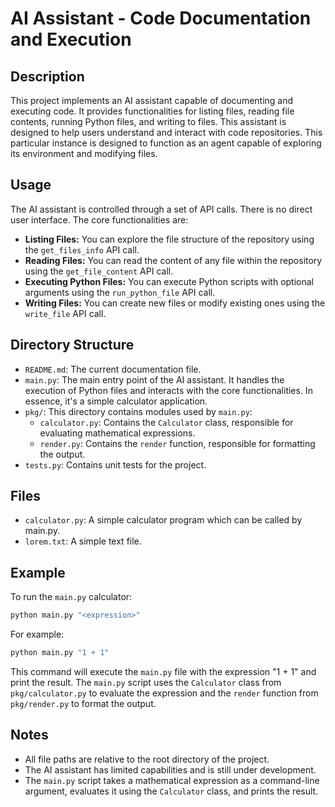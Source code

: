 # AI Assistant - Code Documentation and Execution

## Description

This project implements an AI assistant capable of documenting and executing code. It provides functionalities for listing files, reading file contents, running Python files, and writing to files. This assistant is designed to help users understand and interact with code repositories. This particular instance is designed to function as an agent capable of exploring its environment and modifying files.

## Usage

The AI assistant is controlled through a set of API calls. There is no direct user interface. The core functionalities are:

*   **Listing Files:** You can explore the file structure of the repository using the `get_files_info` API call.
*   **Reading Files:** You can read the content of any file within the repository using the `get_file_content` API call.
*   **Executing Python Files:** You can execute Python scripts with optional arguments using the `run_python_file` API call.
*   **Writing Files:** You can create new files or modify existing ones using the `write_file` API call.

## Directory Structure

*   `README.md`: The current documentation file.
*   `main.py`: The main entry point of the AI assistant. It handles the execution of Python files and interacts with the core functionalities. In essence, it's a simple calculator application.
*   `pkg/`: This directory contains modules used by `main.py`:
    *   `calculator.py`: Contains the `Calculator` class, responsible for evaluating mathematical expressions.
    *   `render.py`: Contains the `render` function, responsible for formatting the output.
*   `tests.py`: Contains unit tests for the project.

## Files

*   `calculator.py`: A simple calculator program which can be called by main.py.
*   `lorem.txt`: A simple text file.

## Example

To run the `main.py` calculator:

```bash
python main.py "<expression>"
```

For example:

```bash
python main.py "1 + 1"
```

This command will execute the `main.py` file with the expression "1 + 1" and print the result. The `main.py` script uses the `Calculator` class from `pkg/calculator.py` to evaluate the expression and the `render` function from `pkg/render.py` to format the output.

## Notes

*   All file paths are relative to the root directory of the project.
*   The AI assistant has limited capabilities and is still under development.
*   The `main.py` script takes a mathematical expression as a command-line argument, evaluates it using the `Calculator` class, and prints the result.
